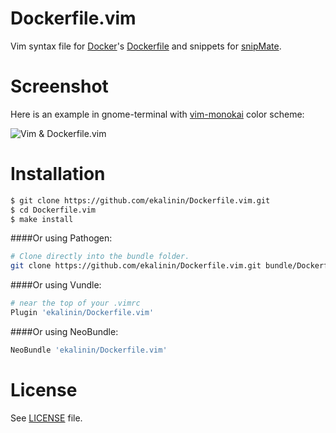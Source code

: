 Dockerfile.vim
==============

Vim syntax file for [Docker](http://docker.io/)'s [Dockerfile](http://docs.docker.com/reference/builder/)
and snippets for [snipMate](http://www.vim.org/scripts/script.php?script_id=2540).

Screenshot
==========

Here is an example in gnome-terminal with [vim-monokai](https://github.com/sickill/vim-monokai) color scheme:


![Vim & Dockerfile.vim ](https://raw.github.com/ekalinin/Dockerfile.vim/master/vim-dockerfile-example.png)



Installation
============

```bash
$ git clone https://github.com/ekalinin/Dockerfile.vim.git
$ cd Dockerfile.vim
$ make install
```

####Or using Pathogen:
```bash
# Clone directly into the bundle folder.
git clone https://github.com/ekalinin/Dockerfile.vim.git bundle/Dockerfile
```

####Or using Vundle:
```bash
# near the top of your .vimrc
Plugin 'ekalinin/Dockerfile.vim'
```

####Or using NeoBundle:

```bash
NeoBundle 'ekalinin/Dockerfile.vim'
```

License
=======

See [LICENSE](https://github.com/ekalinin/Dockerfile.vim/blob/master/LICENSE) file.
